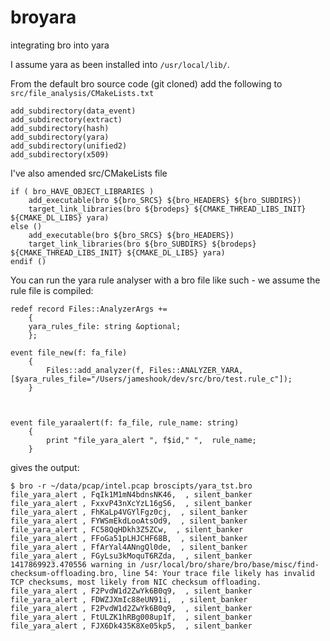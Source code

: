 broyara
=======

integrating bro into yara

I assume yara as been installed into `/usr/local/lib/`.

From the default bro source code (git cloned) add the following to `src/file_analysis/CMakeLists.txt`

```
add_subdirectory(data_event)
add_subdirectory(extract)
add_subdirectory(hash)
add_subdirectory(yara)
add_subdirectory(unified2)
add_subdirectory(x509)
```

I've also amended src/CMakeLists file

```
if ( bro_HAVE_OBJECT_LIBRARIES )
    add_executable(bro ${bro_SRCS} ${bro_HEADERS} ${bro_SUBDIRS})
    target_link_libraries(bro ${brodeps} ${CMAKE_THREAD_LIBS_INIT} ${CMAKE_DL_LIBS} yara)
else ()
    add_executable(bro ${bro_SRCS} ${bro_HEADERS})
    target_link_libraries(bro ${bro_SUBDIRS} ${brodeps} ${CMAKE_THREAD_LIBS_INIT} ${CMAKE_DL_LIBS} yara)
endif ()
```
You can run the yara rule analyser with a bro file like such - we assume the rule file is compiled:
```
redef record Files::AnalyzerArgs += 
	{
	yara_rules_file: string &optional;
	};

event file_new(f: fa_file)
    {
        Files::add_analyzer(f, Files::ANALYZER_YARA,[$yara_rules_file="/Users/jameshook/dev/src/bro/test.rule_c"]);
    }



event file_yaraalert(f: fa_file, rule_name: string)
	{
		print "file_yara_alert ", f$id," ",  rule_name;
	}

```
gives the output:
```
$ bro -r ~/data/pcap/intel.pcap broscipts/yara_tst.bro 
file_yara_alert , FqIk1M1mN4bdnsNK46,  , silent_banker
file_yara_alert , FxxvP43nXcYzL16gS6,  , silent_banker
file_yara_alert , FhKaLp4VGYlFgz0cj,  , silent_banker
file_yara_alert , FYWSmEkdLooAtsOd9,  , silent_banker
file_yara_alert , FC58QqHDkh3Z5ZCw,  , silent_banker
file_yara_alert , FFoGa51pLHJCHF68B,  , silent_banker
file_yara_alert , FfArYal4ANngQl0de,  , silent_banker
file_yara_alert , FGyLsu3kMoquT6RZda,  , silent_banker
1417869923.470556 warning in /usr/local/bro/share/bro/base/misc/find-checksum-offloading.bro, line 54: Your trace file likely has invalid TCP checksums, most likely from NIC checksum offloading.
file_yara_alert , F2PvdW1d2ZwYk6B0q9,  , silent_banker
file_yara_alert , FDWZJXmIc88eUN91i,  , silent_banker
file_yara_alert , F2PvdW1d2ZwYk6B0q9,  , silent_banker
file_yara_alert , FtULZK1hRBg008up1f,  , silent_banker
file_yara_alert , FJX6Dk435K8Xe05kp5,  , silent_banker
```



